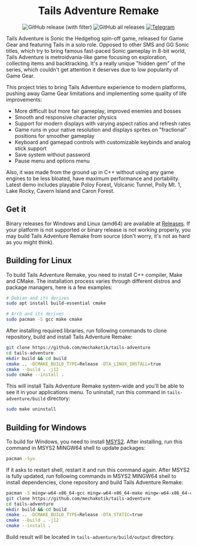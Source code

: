 <h1 align="center">
  Tails Adventure Remake
</h1>

<div align="center">

![GitHub release (with filter)](https://img.shields.io/github/v/release/mechakotik/tails-adventure?style=flat&label=latest&color=&logo=Git&logoColor=white)
![GitHub all releases](https://img.shields.io/github/downloads/mechakotik/tails-adventure/total?color=red)
[![Telegram](https://img.shields.io/badge/Telegram-blue.svg?style=flat&logo=Telegram&logoColor=white)](https://t.me/tailsadventure)

</div>

Tails Adventure is Sonic the Hedgehog spin-off game, released for Game Gear and featuring Tails in a solo role. Opposed to other SMS and GG Sonic titles, which try to bring famous fast-paced Sonic gameplay in 8-bit world, Tails Adventure is metroidvania-like game focusing on exploration, collecting items and backtracking. It's a really unique "hidden gem" of the series, which couldn't get attention it deserves due to low popularity of Game Gear.

This project tries to bring Tails Adventure experience to modern platforms, pushing away Game Gear limitations and implementing some quality of life improvements:
- More difficult but more fair gameplay, improved enemies and bosses
- Smooth and responsive character physics
- Support for modern displays with varying aspect ratios and refresh rates
- Game runs in your native resolution and displays sprites on "fractional" positions for smoother gameplay
- Keyboard and gamepad controls with customizable keybinds and analog stick support
- Save system without password
- Pause menu and options menu

Also, it was made from the ground up in C++ without using any game engines to be less bloated, have maximum performance and portability. Latest demo includes playable Poloy Forest, Volcanic Tunnel, Polly Mt. 1, Lake Rocky, Cavern Island and Caron Forest.

## Get it

Binary releases for Windows and Linux (amd64) are available at [Releases](https://github.com/mechakotik/tails-adventure/releases). If your platform is not supported or binary release is not working properly, you may build Tails Adventure Remake from source (don't worry, it's not as hard as you might think).

## Building for Linux

To build Tails Adventure Remake, you need to install C++ compiler, Make and CMake. The installation process varies through different distros and package managers, here is a few examples:

```sh
# Debian and its derives
sudo apt install build-essential cmake

# Arch and its derives
sudo pacman -S gcc make cmake
```

After installing required libraries, run following commands to clone repository, build and install Tails Adventure Remake:

```sh
git clone https://github.com/mechakotik/tails-adventure
cd tails-adventure
mkdir build && cd build
cmake .. -DCMAKE_BUILD_TYPE=Release -DTA_LINUX_INSTALL=true
cmake --build . -j12
sudo cmake --install .
```

This will install Tails Adventure Remake system-wide and you'll be able to see it in your applications menu. To uninstall, run this command in `tails-adventure/build` directory:

```sh
sudo make uninstall
```

## Building for Windows

To build for Windows, you need to install [MSYS2](https://www.msys2.org). After installing, run this command in MSYS2 MINGW64 shell to update packages:

```sh
pacman -Syu
```

If it asks to restart shell, restart it and run this command again. After MSYS2 is fully updated, run following commands in MSYS2 MINGW64 shell to install dependencies, clone repository and build Tails Adventure Remake:

```sh
pacman -S mingw-w64-x86_64-gcc mingw-w64-x86_64-make mingw-w64-x86_64-cmake
git clone https://github.com/mechakotik/tails-adventure
cd tails-adventure
mkdir build && cd build
cmake .. -DCMAKE_BUILD_TYPE=Release -DTA_STATIC=true
cmake --build . -j12
cmake --install .
```

Build result will be located in `tails-adventure/build/output` directory.
